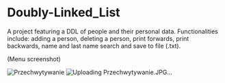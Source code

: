 # Doubly-Linked_List
A project featuring a DDL of people and their personal data.
Functionalities include: adding a person, deleting a person, print forwards, print backwards, name and last name search and save to file (.txt).


(Menu screenshot)

![Przechwytywanie](https://user-images.githubusercontent.com/128189069/233160952-bced226c-0940-4c19-8947-9cc41daf3716.JPG)
![Uploading Przechwytywanie.JPG…]()
